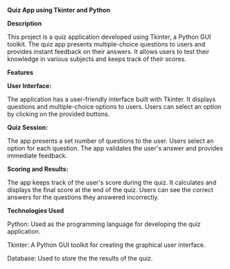 **Quiz App using Tkinter and Python**

**Description**

This project is a quiz application developed using Tkinter, a Python GUI toolkit. The quiz app presents multiple-choice questions to users and provides instant feedback on their answers. It allows users to test their knowledge in various subjects and keeps track of their scores.

**Features**

**User Interface:**

The application has a user-friendly interface built with Tkinter.
It displays questions and multiple-choice options to users.
Users can select an option by clicking on the provided buttons.

**Quiz Session:**

The app presents a set number of questions to the user.
Users select an option for each question.
The app validates the user's answer and provides immediate feedback.

**Scoring and Results:**

The app keeps track of the user's score during the quiz.
It calculates and displays the final score at the end of the quiz.
Users can see the correct answers for the questions they answered incorrectly.

**Technologies Used**

Python: Used as the programming language for developing the quiz application.

Tkinter: A Python GUI toolkit for creating the graphical user interface.

Database: Used to store the the results of the quiz.
